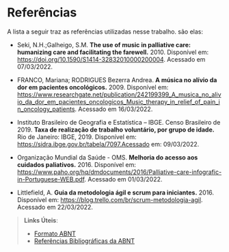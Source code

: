 # Referências

A lista a seguir traz as referências utilizadas nesse trabalho. são elas:  

* Seki, N.H.;Galheigo, S.M. **The use of music in palliative care: humanizing care and facilitating the farewell.** 2010. Disponível em: https://doi.org/10.1590/S1414-32832010000200004. Acessado em 07/03/2022.  

* FRANCO, Mariana; RODRIGUES Bezerra Andrea. **A música no alívio da dor em pacientes oncológicos.** 2009. Disponível em: https://www.researchgate.net/publication/242199399_A_musica_no_alivio_da_dor_em_pacientes_oncologicos_Music_therapy_in_relief_of_pain_in_oncology_patients. Acessado em 16/03/2022. 

* Instituto Brasileiro de Geografia e Estatística – IBGE. Censo Brasileiro de 2019. **Taxa de realização de trabalho voluntário, por grupo de idade.** Rio de Janeiro: IBGE, 2019. Disponível em: https://sidra.ibge.gov.br/tabela/7097.Acessado em: 09/03/2022. 

* Organização Mundial da Saúde - OMS. **Melhoria do acesso aos cuidados paliativos.** 2016. Disponível em: https://www.paho.org/hq/dmdocuments/2016/Palliative-care-infografic-in-Portuguese-WEB.pdf. Acessado em 01/03/2022. 

* Littlefield, A. **Guia da metodologia ágil e scrum para iniciantes.** 2016. Disponível em: https://blog.trello.com/br/scrum-metodologia-agil. Acessado em 22/03/2022. 




 

> **Links Úteis**:
> - [Formato ABNT](https://www.normastecnicas.com/abnt/trabalhos-academicos/referencias/)
> - [Referências Bibliográficas da ABNT](https://comunidade.rockcontent.com/referencia-bibliografica-abnt/)
